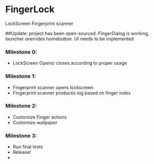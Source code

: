 FingerLock
==========

LockScreen Fingerprint scanner

##Update: project has been open-sourced. FingerDialog is working, 
launcher overrides homebutton. UI needs to be implemented














### Milestone 0: 
* LockScreen Opens/ closes according to proper usage

### Milestone 1:
* Fingerprint scanner opens lockscreen
* Fingerprint scanner produces log based on finger index

### Milestone 2:
* Customize Finger actions
* Customize wallpaper

### Milestone 3:
* Run final tests
* Release!
* 



